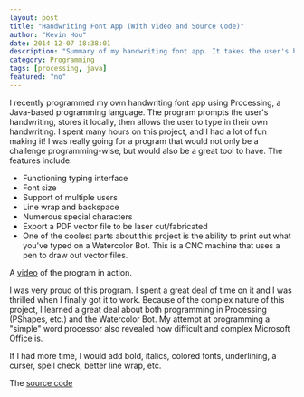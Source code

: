 ```yaml
---
layout: post
title: "Handwriting Font App (With Video and Source Code)"
author: "Kevin Hou"
date: 2014-12-07 18:38:01
description: "Summary of my handwriting font app. It takes the user's handwriting, creates a font out of it, and allows them to type in their own handwriting. The file can be exported as a vector file and printed on the CNC Watercolor bot to mimic a real person's writing."
category: Programming
tags: [processing, java]
featured: "no"
---
```

I recently programmed my own handwriting font app using Processing, a Java-based programming language. The program prompts the user's handwriting, stores it locally, then allows the user to type in their own handwriting. I spent many hours on this project, and I had a lot of fun making it! I was really going for a program that would not only be a challenge programming-wise, but would also be a great tool to have. The features include:
<ul>
  <li>Functioning typing interface</li>
  <li>Font size</li>
  <li>Support of multiple users</li>
  <li>Line wrap and backspace</li>
  <li>Numerous special characters</li>
  <li>Export a PDF vector file to be laser cut/fabricated</li>
  <li>One of the coolest parts about this project is the ability to print out what you've typed on a Watercolor Bot. This is a CNC machine that uses a pen to draw out vector files.</li>
</ul>
 
A <a href="http://youtu.be/9qK6qmGWyB4">video</a> of the program in action.
 
I was very proud of this program. I spent a great deal of time on it and I was thrilled when I finally got it to work. Because of the complex nature of this project, I learned a great deal about both programming in Processing (PShapes, etc.) and the Watercolor Bot. My attempt at programming a "simple" word processor also revealed how difficult and complex Microsoft Office is.
 
If I had more time, I would add bold, italics, colored fonts, underlining, a curser, spell check, better line wrap, etc.
 
The <a href="https://github.com/khou22/Handwriting-Font-App">source code</a>